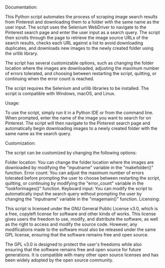 

Documentation:

This Python script automates the process of scraping image search results from Pinterest and downloading them to a folder with the same name as the user input. The script uses the Selenium WebDriver to navigate to the Pinterest search page and enter the user input as a search query. The script then scrolls through the page to retrieve the image source URLs of the search results, checks each URL against a list to avoid downloading duplicates, and downloads new images to the newly created folder using the urllib library.

The script has several customizable options, such as changing the folder location where the images are downloaded, adjusting the maximum number of errors tolerated, and choosing between restarting the script, quitting, or continuing when the error count is reached.

The script requires the Selenium and urllib libraries to be installed. The script is compatible with Windows, macOS, and Linux.

Usage:

To use the script, simply run it in a Python IDE or from the command line. When prompted, enter the name of the image you want to search for on Pinterest. The script will then navigate to the Pinterest search page and automatically begin downloading images to a newly created folder with the same name as the search query.

Customization:

The script can be customized by changing the following options:

Folder location: You can change the folder location where the images are downloaded by modifying the "inputname" variable in the "makefolder()" function.
Error count: You can adjust the maximum number of errors tolerated before prompting the user to choose between restarting the script, quitting, or continuing by modifying the "error_count" variable in the "lookforimages()" function.
Keyboard input: You can modify the script to automatically input the search query without prompting the user by changing the "inputname" variable in the "imagemain()" function.
Licensing:

This script is licensed under the GNU General Public License v3.0, which is a free, copyleft license for software and other kinds of works. This license gives users the freedom to use, modify, and distribute the software, as well as the right to access and modify the source code. However, any modifications made to the software must also be released under the same GPL license, ensuring that the software remains free and open source.

The GPL v3.0 is designed to protect the user's freedoms while also ensuring that the software remains free and open source for future generations. It is compatible with many other open source licenses and has been widely adopted by the open source community.
